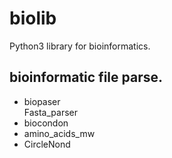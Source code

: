 # biolib
Python3 library for bioinformatics.

## bioinformatic file parse.
* biopaser  
      Fasta_parser
* biocondon
* amino_acids_mw
* CircleNond
